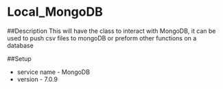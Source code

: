 # Local_MongoDB

##Description 
This will have the class to interact with MongoDB, it can be used to push csv files to mongoDB or preform other functions on a database

##Setup
- service name - MongoDB
- version - 7.0.9

